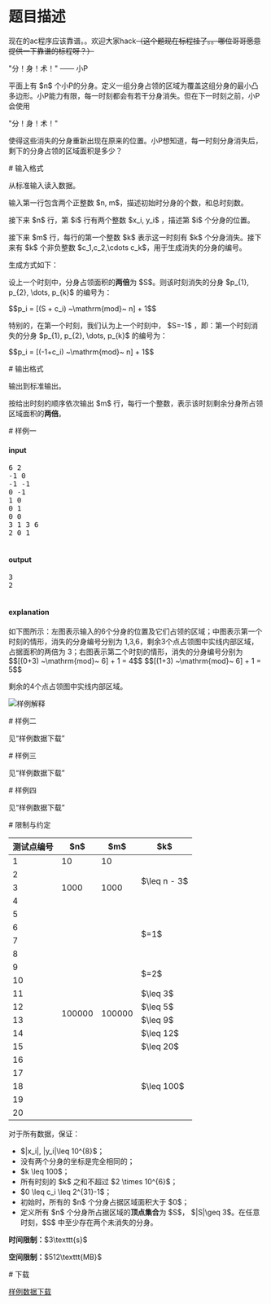 # 题目描述

<p>现在的ac程序应该靠谱。。欢迎大家hack<del>（这个题现在标程挂了。。哪位哥哥愿意提供一下靠谱的标程呀？）</del></p>
<p>&#34;分！身！术！&#34; —— 小P</p>
<p>平面上有 $n$ 个小P的分身。定义一组分身占领的区域为覆盖这组分身的最小凸多边形。小P能力有限，每一时刻都会有若干分身消失。但在下一时刻之前，小P会使用</p>
<p>&#34;分！身！术！&#34;</p>
<p>使得这些消失的分身重新出现在原来的位置。小P想知道，每一时刻分身消失后，剩下的分身占领的区域面积是多少？</p>
# 输入格式


<p>从标准输入读入数据。</p>
<p>输入第一行包含两个正整数 $n, m$，描述初始时分身的个数，和总时刻数。</p>
<p>接下来 $n$ 行，第 $i$ 行有两个整数 $x_i, y_i$ ，描述第 $i$ 个分身的位置。</p>
<p>接下来 $m$ 行，每行的第一个整数 $k$ 表示这一时刻有 $k$ 个分身消失。接下来有 $k$ 个非负整数 $c_1,c_2,\cdots c_k$，用于生成消失的分身的编号。</p>
<p>生成方式如下：</p>
<p>设上一个时刻中，分身占领面积的<strong>两倍</strong>为 $S$。则该时刻消失的分身 $p_{1}, p_{2}, \dots, p_{k}$ 的编号为：</p>
<p>$$p_i = [(S + c_i) ~\mathrm{mod}~ n] + 1$$</p>
<p>特别的，在第一个时刻，我们认为上一个时刻中， $S=-1$ ，即：第一个时刻消失的分身 $p_{1}, p_{2}, \dots, p_{k}$ 的编号为：</p>
<p>$$p_i = [(-1+c_i) ~\mathrm{mod}~ n] + 1$$</p>
# 输出格式


<p>输出到标准输出。</p>
<p>按给出时刻的顺序依次输出 $m$ 行，每行一个整数，表示该时刻剩余分身所占领区域面积的<strong>两倍</strong>。</p>
# 样例一


<h4>input</h4>
<pre>6 2
-1 0
-1 -1
0 -1
1 0
0 1
0 0
3 1 3 6
2 0 1

</pre>



<h4>output</h4>
<pre>3
2

</pre>

<h4>explanation</h4>
<p>如下图所示：左图表示输入的6个分身的位置及它们占领的区域；中图表示第一个时刻的情形，消失的分身编号分别为 1,3,6，剩余3个点占领图中实线内部区域，占据面积的两倍为 3；右图表示第二个时刻的情形，消失的分身编号分别为 
$$[(0+3) ~\mathrm{mod}~ 6] + 1 = 4$$ 
$$[(1+3) ~\mathrm{mod}~ 6] + 1 = 5$$ </p>
<p>剩余的4个点占领图中实线内部区域。</p>
<p> <img class="img-responsive center-block" src="source/uoj/319/img/aHR0cDovL2ltZy51b2ouYWMvcHJvYmxlbS8zMTkvZXhhbXBsZS5wbmc=.png" alt="样例解释" align="middle"/></p>
# 样例二


<p>见“样例数据下载”</p>
# 样例三


<p>见“样例数据下载”</p>
# 样例四


<p>见“样例数据下载” </p>
# 限制与约定


<div class="table-responsive">
<table class="table table-bordered table-text-center table-vertical-middle"><thead><tr><th rowspan="1">测试点编号</th><th rowspan="1">$n$</th><th rowspan="1">$m$</th><th rowspan="1">$k$</th></tr></thead><tbody><tr><td rowspan="1">1</td><td rowspan="1">10</td><td rowspan="1">10</td><td rowspan="4">$\leq n - 3$</td></tr><tr><td rowspan="1">2</td><td rowspan="3">1000</td><td rowspan="3">1000</td></tr><tr><td rowspan="1">3</td></tr><tr><td rowspan="1">4</td></tr><tr><td rowspan="1">5</td><td rowspan="16">100000</td><td rowspan="16">100000</td><td rowspan="4">$=1$</td></tr><tr><td rowspan="1">6</td></tr><tr><td rowspan="1">7</td></tr><tr><td rowspan="1">8</td></tr><tr><td rowspan="1">9</td><td rowspan="2">$=2$</td></tr><tr><td rowspan="1">10</td></tr><tr><td rowspan="1">11</td><td rowspan="1">$\leq 3$</td></tr><tr><td rowspan="1">12</td><td rowspan="1">$\leq 5$</td></tr><tr><td rowspan="1">13</td><td rowspan="1">$\leq 9$</td></tr><tr><td rowspan="1">14</td><td rowspan="1">$\leq 12$</td></tr><tr><td rowspan="1">15</td><td rowspan="1">$\leq 20$</td></tr><tr><td rowspan="1">16</td><td rowspan="5">$\leq 100$</td></tr><tr><td rowspan="1">17</td></tr><tr><td rowspan="1">18</td></tr><tr><td rowspan="1">19</td></tr><tr><td rowspan="1">20</td></tr></tbody></table></div>

<p>对于所有数据，保证：</p>
<ul><li>$|x_i|, |y_i|\leq 10^{8}$；</li>
<li>没有两个分身的坐标是完全相同的；</li>
<li>$k \leq 100$；</li>
<li>所有时刻的 $k$ 之和不超过 $2 \times 10^{6}$；</li>
<li>$0 \leq c_i \leq 2^{31}-1$；</li>
<li>初始时，所有的 $n$ 个分身占据区域面积大于 $0$；</li>
<li>定义所有 $n$ 个分身所占据区域的<strong>顶点集合</strong>为 $S$， $|S|\geq 3$。在任意时刻，$S$ 中至少存在两个未消失的分身。 </li>
</ul><p><strong>时间限制：</strong>$3\texttt{s}$</p>
<p><strong>空间限制：</strong>$512\texttt{MB}$</p>
# 下载


<p><a href="/download.php?type=problem&amp;id=319">样例数据下载</a></p>
